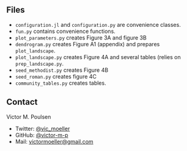 
<!-- ABOUT THE PROJECT -->
## Files
* ```configuration.jl``` and ```configuration.py``` are convenience classes.
* ```fun.py``` contains convenience functions.
* ```plot_parameters.py``` creates Figure 3A and figure 3B  
* ```dendrogram.py``` creates Figure A1 (appendix) and prepares ```plot_landscape```.
* ```plot_landscape.py``` creates Figure 4A and several tables (relies on ```prep_landscape.py```. 
* ```seed_methodist.py``` creates Figure 4B 
* ```seed_roman.py``` creates figure 4C 
* ```community_tables.py``` creates tables.

## Contact
Victor M. Poulsen 
* Twitter: [@vic_moeller](https://twitter.com/vic_moeller) 
* GitHub: [@victor-m-p](https://github.com/victor-m-p)
* Mail: victormoeller@gmail.com
